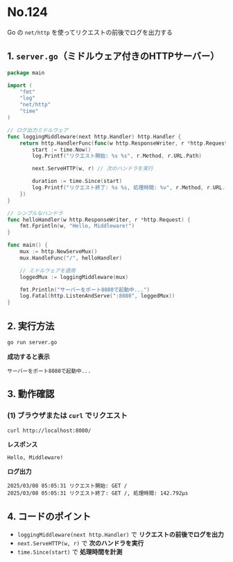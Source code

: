 # No.124

Go の `net/http` を使ってリクエストの前後でログを出力する

## **1. `server.go`（ミドルウェア付きのHTTPサーバー）**

```go
package main

import (
    "fmt"
    "log"
    "net/http"
    "time"
)

// ログ出力ミドルウェア
func loggingMiddleware(next http.Handler) http.Handler {
    return http.HandlerFunc(func(w http.ResponseWriter, r *http.Request) {
        start := time.Now()
        log.Printf("リクエスト開始: %s %s", r.Method, r.URL.Path)

        next.ServeHTTP(w, r) // 次のハンドラを実行

        duration := time.Since(start)
        log.Printf("リクエスト終了: %s %s, 処理時間: %v", r.Method, r.URL.Path, duration)
    })
}

// シンプルなハンドラ
func helloHandler(w http.ResponseWriter, r *http.Request) {
    fmt.Fprintln(w, "Hello, Middleware!")
}

func main() {
    mux := http.NewServeMux()
    mux.HandleFunc("/", helloHandler)

    // ミドルウェアを適用
    loggedMux := loggingMiddleware(mux)

    fmt.Println("サーバーをポート8080で起動中...")
    log.Fatal(http.ListenAndServe(":8080", loggedMux))
}
```

## **2. 実行方法**

```sh
go run server.go
```

**成功すると表示**

```
サーバーをポート8080で起動中...
```

## **3. 動作確認**

### **(1) ブラウザまたは `curl` でリクエスト**

```sh
curl http://localhost:8080/
```

**レスポンス**

```
Hello, Middleware!
```

**ログ出力**

```
2025/03/08 05:05:31 リクエスト開始: GET /
2025/03/08 05:05:31 リクエスト終了: GET /, 処理時間: 142.792µs
```

## **4. コードのポイント**

- `loggingMiddleware(next http.Handler)` で **リクエストの前後でログを出力**
- `next.ServeHTTP(w, r)` で **次のハンドラを実行**
- `time.Since(start)` で **処理時間を計測**
